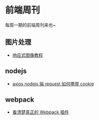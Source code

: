 # 前端周刊
每周一期的前端周刊来也~

## 图片处理

* [响应式图像教程](http://www.ruanyifeng.com/blog/2019/06/responsive-images.html)

## nodejs

* [axios nodejs 端 request 如何携带 cookie](https://github.com/axios/axios/issues/943)

## webpack

* [看清楚真正的 Webpack 插件](https://zoumiaojiang.com/article/what-is-real-webpack-plugin/)
